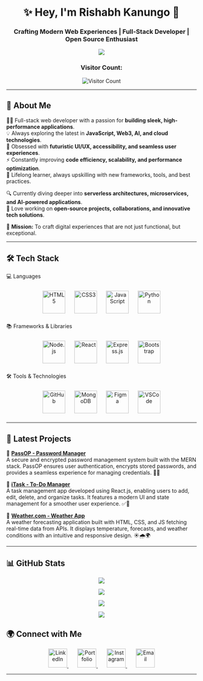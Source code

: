 <h1 align="center">✨ Hey, I'm Rishabh Kanungo 🚀</h1>
<h3 align="center">Crafting Modern Web Experiences | Full-Stack Developer | Open Source Enthusiast</h3>

<p align="center">
  <img src="https://readme-typing-svg.herokuapp.com?font=Inter&size=22&pause=1000&color=00F7D1&center=true&vCenter=true&width=500&lines=Full-Stack+Web+Developer;Mern-Stack+Web+Developer;Frontend+Web+Developer;Building+Scalable+Web+Apps;Exploring+New+Technologies" />
</p>

<h3 align="center">Visitor Count:</h3>
<p align="center">
  <img src="https://profile-counter.glitch.me/Rish03abh/count.svg" alt="Visitor Count" />
</p>

---

## 🚀 About Me  



👨‍💻 Full-stack web developer with a passion for **building sleek, high-performance applications**.  
💡 Always exploring the latest in **JavaScript, Web3, AI, and cloud technologies**.  
🎨 Obsessed with **futuristic UI/UX, accessibility, and seamless user experiences**.  
⚡ Constantly improving **code efficiency, scalability, and performance optimization**.  
📖 Lifelong learner, always upskilling with new frameworks, tools, and best practices.  

🔍 Currently diving deeper into **serverless architectures, microservices, and AI-powered applications**.  
🚀 Love working on **open-source projects, collaborations, and innovative tech solutions**.  

🎯 **Mission:** To craft digital experiences that are not just functional, but exceptional.  

---

## 🛠 Tech Stack  

💻 Languages  
<p align="center"> 
  <img src="https://cdn.jsdelivr.net/gh/devicons/devicon@latest/icons/html5/html5-original.svg" alt="HTML5" width="60" height="60" style="margin: 10px;"/> 
  <img src="https://cdn.jsdelivr.net/gh/devicons/devicon@latest/icons/css3/css3-original.svg" alt="CSS3" width="60" height="60" style="margin: 10px;"/> 
  <img src="https://cdn.jsdelivr.net/gh/devicons/devicon@latest/icons/javascript/javascript-original.svg" alt="JavaScript" width="60" height="60" style="margin: 10px;"/> 
  <img src="https://cdn.jsdelivr.net/gh/devicons/devicon@latest/icons/python/python-original.svg" alt="Python" width="60" height="60" style="margin: 10px;"/> 
</p>

📚 Frameworks & Libraries  
<p align="center"> 
  <img src="https://cdn.jsdelivr.net/gh/devicons/devicon@latest/icons/nodejs/nodejs-original.svg" alt="Node.js" width="60" height="60" style="margin: 10px;"/> 
  <img src="https://cdn.jsdelivr.net/gh/devicons/devicon@latest/icons/react/react-original.svg" alt="React" width="60" height="60" style="margin: 10px;"/> 
  <img src="https://skillicons.dev/icons?i=express" alt="Express.js" width="60" height="60" style="margin: 10px;"/> 
  <img src="https://cdn.jsdelivr.net/gh/devicons/devicon@latest/icons/bootstrap/bootstrap-original.svg" alt="Bootstrap" width="60" height="60" style="margin: 10px;"/> 
</p>

🛠 Tools & Technologies  
<p align="center"> 
  <img src="https://skillicons.dev/icons?i=github" alt="GitHub" width="60" height="60" style="margin: 10px;"/> 
  <img src="https://cdn.jsdelivr.net/gh/devicons/devicon@latest/icons/mongodb/mongodb-original.svg" alt="MongoDB" width="60" height="60" style="margin: 10px;"/> 
  <img src="https://cdn.jsdelivr.net/gh/devicons/devicon@latest/icons/figma/figma-original.svg" alt="Figma" width="60" height="60" style="margin: 10px;"/> 
  <img src="https://cdn.jsdelivr.net/gh/devicons/devicon@latest/icons/vscode/vscode-original.svg" alt="VSCode" width="60" height="60" style="margin: 10px;"/> 
</p>

---

## 🚀 Latest Projects  

🔹 **[PassOP - Password Manager](https://github.com/Rish03abh/PassOP-mongodb)**  
A secure and encrypted password management system built with the MERN stack. PassOP ensures user authentication, encrypts stored passwords, and provides a seamless experience for managing credentials. 🔐✨  

🔹 **[iTask - To-Do Manager](https://github.com/Rish03abh/iTask---Manager-React.js-)**  
A task management app developed using React.js, enabling users to add, edit, delete, and organize tasks. It features a modern UI and state management for a smoother user experience. ✅📅  

🔹 **[Weather.com - Weather App](https://github.com/Rish03abh/weather.com)**  
A weather forecasting application built with HTML, CSS, and JS fetching real-time data from APIs. It displays temperature, forecasts, and weather conditions with an intuitive and responsive design. ☀️🌧️🌍  

---
## 📊 GitHub Stats

<p align="center">
  <img src="https://github-profile-trophy.vercel.app/?username=Rish03abh&theme=radical&no-bg=true&no-frame=true&column=3" />
</p>

<p align="center">
  <img src="https://github-readme-streak-stats.herokuapp.com/?user=Rish03abh&theme=radical&date_format=M%20j%5B%2C%20Y%5D" />
</p>

<p align="center">
  <img src="https://github-readme-stats.vercel.app/api?username=Rish03abh&show_icons=true&theme=radical" />
</p>

<p align="center">
  <img src="https://github-readme-stats.vercel.app/api/top-langs/?username=Rish03abh&layout=compact&theme=radical" />
</p>

## 🌍 Connect with Me  

<p align="center">
  <a href="https://www.linkedin.com/in/rishabh-kanungo-ab5864257/" target="_blank"> 
    <img src="https://cdn.jsdelivr.net/gh/devicons/devicon@latest/icons/linkedin/linkedin-original.svg" alt="LinkedIn" width="50" height="50"/> 
  </a>  
  &nbsp;&nbsp;&nbsp;&nbsp;&nbsp;

  <a href="https://rishabhkanungo03.netlify.app/" target="_blank"> 
    <img src="https://cdn-icons-png.flaticon.com/512/3135/3135715.png" alt="Portfolio" width="50" height="50"/> 
  </a>  
  &nbsp;&nbsp;&nbsp;&nbsp;&nbsp;

  <a href="https://www.instagram.com/_rishabh_kanungo/?hl=en" target="_blank"> 
    <img src="https://upload.wikimedia.org/wikipedia/commons/a/a5/Instagram_icon.png" alt="Instagram" width="50" height="50"/> 
  </a>  
  &nbsp;&nbsp;&nbsp;&nbsp;&nbsp;

  <a href="mailto:rishabhkanungo731@gmail.com" target="_blank">  
    <img src="https://upload.wikimedia.org/wikipedia/commons/4/4e/Gmail_Icon.png" alt="Email" width="50" height="50"/>  
  </a> 
</p>

---
